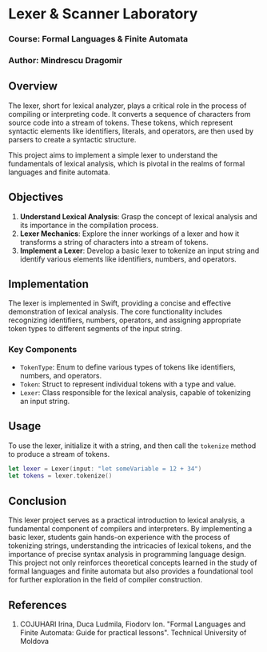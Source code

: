 # Lexer & Scanner Laboratory

### Course: Formal Languages & Finite Automata

### Author: Mindrescu Dragomir

## Overview

The lexer, short for lexical analyzer, plays a critical role in the process of compiling or interpreting code. It converts a sequence of characters from source code into a stream of tokens. These tokens, which represent syntactic elements like identifiers, literals, and operators, are then used by parsers to create a syntactic structure.

This project aims to implement a simple lexer to understand the fundamentals of lexical analysis, which is pivotal in the realms of formal languages and finite automata.

## Objectives

1. **Understand Lexical Analysis**: Grasp the concept of lexical analysis and its importance in the compilation process.
2. **Lexer Mechanics**: Explore the inner workings of a lexer and how it transforms a string of characters into a stream of tokens.
3. **Implement a Lexer**: Develop a basic lexer to tokenize an input string and identify various elements like identifiers, numbers, and operators.

## Implementation

The lexer is implemented in Swift, providing a concise and effective demonstration of lexical analysis. The core functionality includes recognizing identifiers, numbers, operators, and assigning appropriate token types to different segments of the input string.

### Key Components

- `TokenType`: Enum to define various types of tokens like identifiers, numbers, and operators.
- `Token`: Struct to represent individual tokens with a type and value.
- `Lexer`: Class responsible for the lexical analysis, capable of tokenizing an input string.

## Usage

To use the lexer, initialize it with a string, and then call the `tokenize` method to produce a stream of tokens.

```swift
let lexer = Lexer(input: "let someVariable = 12 + 34")
let tokens = lexer.tokenize()
```

## Conclusion

This lexer project serves as a practical introduction to lexical analysis, a fundamental component of compilers and interpreters. By implementing a basic lexer, students gain hands-on experience with the process of tokenizing strings, understanding the intricacies of lexical tokens, and the importance of precise syntax analysis in programming language design. This project not only reinforces theoretical concepts learned in the study of formal languages and finite automata but also provides a foundational tool for further exploration in the field of compiler construction.


## References
1. COJUHARI Irina, Duca Ludmila, Fiodorv Ion. "Formal Languages and Finite Automata: Guide for practical lessons". Technical University of Moldova
